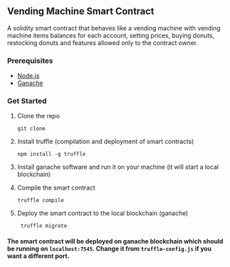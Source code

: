 ## Vending Machine Smart Contract

A solidity smart contract that behaves like a vending machine with vending machine items balances for each account, setting prices, buying donuts, restocking donuts and features allowed only to the contract owner.

### Prerequisites

- [Node.js](https://nodejs.org/en/download/)
- [Ganache](https://www.trufflesuite.com/ganache)

### Get Started

1. Clone the repo

   ```
   git clone
   ```

2. Install truffle (compilation and deployment of smart contracts)

   ```
   npm install -g truffle
   ```

3. Install ganache software and run it on your machine (it will start a local blockchain)

4. Compile the smart contract

   ```
   truffle compile
   ```

5. Deploy the smart contract to the local blockchain (ganache)

   ```
    truffle migrate
   ```

#### The smart contract will be deployed on ganache blockchain which should be running on `localhost:7545`. Change it from `truffle-config.js` if you want a different port.
